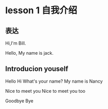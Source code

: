 # lesson 1 自我介绍

## 表达

Hi,I'm Bill.

Hello, My name is jack.

## Introducion youself

Hello
Hi
What's your name?
My name is Nancy

Nice to meet you
Nice to meet you too

Goodbye
Bye

